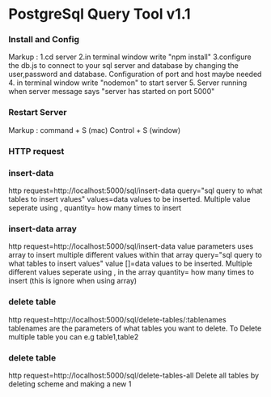 # PostgreSql Query Tool  v1.1 #

### Install and Config ##
Markup :
 1.cd server 
 2.in terminal window write "npm install"
 3.configure the db.js to connect to your sql server and database by changing the user,password and database. Configuration of port and host maybe needed 
 4. in terminal window write "nodemon" to start server 
 5. Server running when server message says "server has started on port 5000"

 ### Restart Server  ##
 Markup :
  command + S (mac)
 Control + S (window)

 ### HTTP request  ##

 ### insert-data  ###
  http request=http://localhost:5000/sql/insert-data
  query="sql query to what tables to insert values"
 values=data values to be inserted. Multiple value seperate using ,
 quantity= how many times to insert 

 ### insert-data array ###
  http request=http://localhost:5000/sql/insert-data
  value parameters uses array to insert multiple different values within that array
 query="sql query to what tables to insert values"
 value []=data values to be inserted. Multiple different values seperate using , in the array
 quantity= how many times to insert (this is ignore when using array)

 ### delete table  ###
 http request=http://localhost:5000/sql/delete-tables/:tablenames
 tablenames are the parameters of what tables you want to delete.
 To Delete multiple table you can e.g table1,table2

  ### delete table  ###
 http request=http://localhost:5000/sql/delete-tables-all
 Delete all tables by deleting scheme and making a new 1